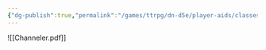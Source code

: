 ```yaml
---
{"dg-publish":true,"permalink":"/games/ttrpg/dn-d5e/player-aids/classes/channeler/","tags":["TTRPG/DND/5e","Class"],"noteIcon":""}
---
```


![[Channeler.pdf]]

